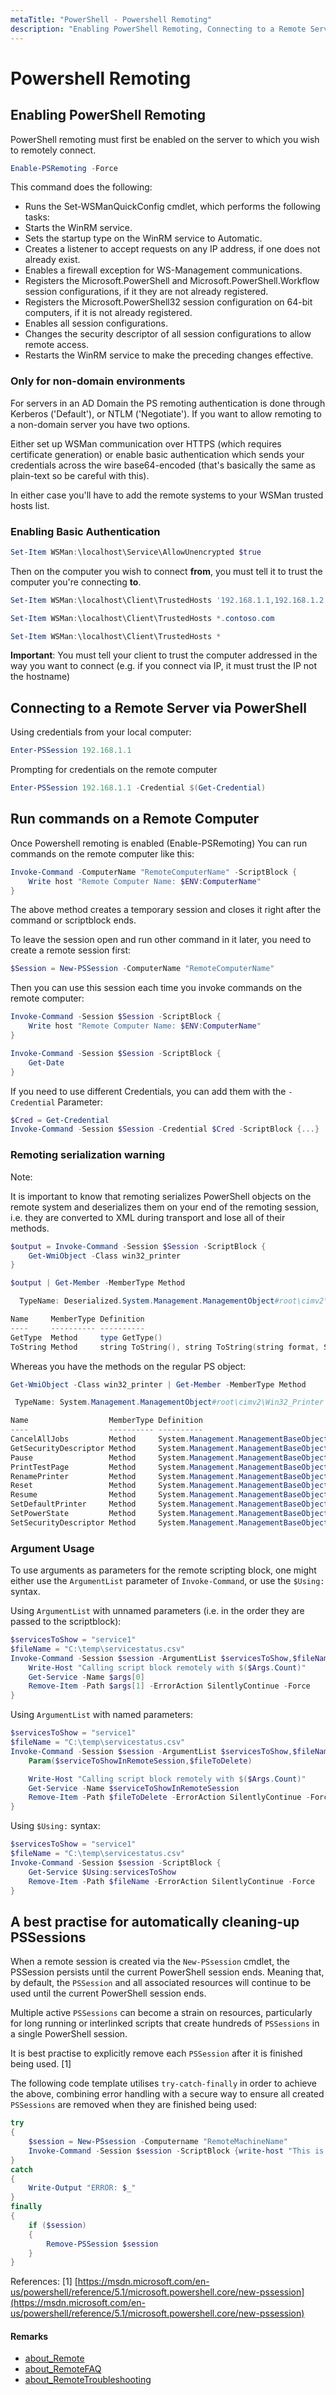 ```yaml
---
metaTitle: "PowerShell - Powershell Remoting"
description: "Enabling PowerShell Remoting, Connecting to a Remote Server via PowerShell, Run commands on a Remote Computer, A best practise for automatically cleaning-up PSSessions"
---
```


# Powershell Remoting




## Enabling PowerShell Remoting


PowerShell remoting must first be enabled on the server to which you wish to remotely connect.

```powershell
Enable-PSRemoting -Force

```

This command does the following:

- Runs the Set-WSManQuickConfig cmdlet, which performs the following tasks:
- Starts the WinRM service.
- Sets the startup type on the WinRM service to Automatic.
- Creates a listener to accept requests on any IP address, if one does not already exist.
- Enables a firewall exception for WS-Management communications.
- Registers the Microsoft.PowerShell and Microsoft.PowerShell.Workflow session configurations, if it they are not already registered.
- Registers the Microsoft.PowerShell32 session configuration on 64-bit computers, if it is not already registered.
- Enables all session configurations.
- Changes the security descriptor of all session configurations to allow remote access.
- Restarts the WinRM service to make the preceding changes effective.

### Only for non-domain environments

For servers in an AD Domain the PS remoting authentication is done through Kerberos ('Default'), or NTLM ('Negotiate'). If you want to allow remoting to a non-domain server you have two options.

Either set up WSMan communication over HTTPS (which requires certificate generation) or enable basic authentication which sends your credentials across the wire base64-encoded (that's basically the same as plain-text so be careful with this).

In either case you'll have to add the remote systems to your WSMan trusted hosts list.

### Enabling Basic Authentication

```powershell
Set-Item WSMan:\localhost\Service\AllowUnencrypted $true  

```

Then on the computer you wish to connect **from**, you must tell it to trust the computer you're connecting **to**.

```powershell
Set-Item WSMan:\localhost\Client\TrustedHosts '192.168.1.1,192.168.1.2'

```

```powershell
Set-Item WSMan:\localhost\Client\TrustedHosts *.contoso.com

```

```powershell
Set-Item WSMan:\localhost\Client\TrustedHosts *

```

**Important**: You must tell your client to trust the computer addressed in the way you want to connect (e.g. if you connect via IP, it must trust the IP not the hostname)



## Connecting to a Remote Server via PowerShell


Using credentials from your local computer:

```powershell
Enter-PSSession 192.168.1.1

```

Prompting for credentials on the remote computer

```powershell
Enter-PSSession 192.168.1.1 -Credential $(Get-Credential)

```



## Run commands on a Remote Computer


Once Powershell remoting is enabled (Enable-PSRemoting) You can run commands on the remote computer like this:

```powershell
Invoke-Command -ComputerName "RemoteComputerName" -ScriptBlock {
    Write host "Remote Computer Name: $ENV:ComputerName"
}

```

The above method creates a temporary session and closes it right after the command or scriptblock ends.

To leave the session open and run other command in it later, you need to create a remote session first:

```powershell
$Session = New-PSSession -ComputerName "RemoteComputerName"

```

Then you can use this session each time you invoke commands on the remote computer:

```powershell
Invoke-Command -Session $Session -ScriptBlock {
    Write host "Remote Computer Name: $ENV:ComputerName"
}

Invoke-Command -Session $Session -ScriptBlock {
    Get-Date
}

```

If you need to use different Credentials, you can add them with the `-Credential` Parameter:

```powershell
$Cred = Get-Credential
Invoke-Command -Session $Session -Credential $Cred -ScriptBlock {...}

```

### Remoting serialization warning

> 
Note:
<p>It is important to know that remoting serializes PowerShell
objects on the remote system and deserializes them on your end of the
remoting session, i.e. they are converted to XML during transport and
lose all of their methods.</p>


```powershell
$output = Invoke-Command -Session $Session -ScriptBlock {
    Get-WmiObject -Class win32_printer
}

$output | Get-Member -MemberType Method

  TypeName: Deserialized.System.Management.ManagementObject#root\cimv2\Win32_Printer

Name     MemberType Definition
----     ---------- ----------
GetType  Method     type GetType()
ToString Method     string ToString(), string ToString(string format, System.IFormatProvi...

```

Whereas you have the methods on the regular PS object:

```powershell
Get-WmiObject -Class win32_printer | Get-Member -MemberType Method

 TypeName: System.Management.ManagementObject#root\cimv2\Win32_Printer

Name                  MemberType Definition                                                                                                                          
----                  ---------- ----------                                                                                                                          
CancelAllJobs         Method     System.Management.ManagementBaseObject CancelAllJobs()                                                                              
GetSecurityDescriptor Method     System.Management.ManagementBaseObject GetSecurityDescriptor()                                                                      
Pause                 Method     System.Management.ManagementBaseObject Pause()                                                                                      
PrintTestPage         Method     System.Management.ManagementBaseObject PrintTestPage()                                                                              
RenamePrinter         Method     System.Management.ManagementBaseObject RenamePrinter(System.String NewPrinterName)                                                  
Reset                 Method     System.Management.ManagementBaseObject Reset()                                                                                      
Resume                Method     System.Management.ManagementBaseObject Resume()                                                                                     
SetDefaultPrinter     Method     System.Management.ManagementBaseObject SetDefaultPrinter()                                                                          
SetPowerState         Method     System.Management.ManagementBaseObject SetPowerState(System.UInt16 PowerState, System.String Time)                                  
SetSecurityDescriptor Method     System.Management.ManagementBaseObject SetSecurityDescriptor(System.Management.ManagementObject#Win32_SecurityDescriptor Descriptor)

```

### Argument Usage

To use arguments as parameters for the remote scripting block, one might either use the `ArgumentList` parameter of `Invoke-Command`, or use the `$Using:` syntax.

Using `ArgumentList` with unnamed parameters (i.e. in the order they are passed to the scriptblock):

```powershell
$servicesToShow = "service1"
$fileName = "C:\temp\servicestatus.csv"
Invoke-Command -Session $session -ArgumentList $servicesToShow,$fileName -ScriptBlock {
    Write-Host "Calling script block remotely with $($Args.Count)"
    Get-Service -Name $args[0]
    Remove-Item -Path $args[1] -ErrorAction SilentlyContinue -Force
}

```

Using `ArgumentList` with named parameters:

```powershell
$servicesToShow = "service1"
$fileName = "C:\temp\servicestatus.csv"
Invoke-Command -Session $session -ArgumentList $servicesToShow,$fileName -ScriptBlock {
    Param($serviceToShowInRemoteSession,$fileToDelete)

    Write-Host "Calling script block remotely with $($Args.Count)"
    Get-Service -Name $serviceToShowInRemoteSession
    Remove-Item -Path $fileToDelete -ErrorAction SilentlyContinue -Force
}

```

Using `$Using:` syntax:

```powershell
$servicesToShow = "service1"
$fileName = "C:\temp\servicestatus.csv"
Invoke-Command -Session $session -ScriptBlock {
    Get-Service $Using:servicesToShow
    Remove-Item -Path $fileName -ErrorAction SilentlyContinue -Force
}

```



## A best practise for automatically cleaning-up PSSessions


When a remote session is created via the `New-PSsession` cmdlet, the PSSession persists until the current PowerShell session ends.
Meaning that, by default, the `PSSession` and all associated resources will continue to be used until the current PowerShell session ends.

Multiple active `PSSessions` can become a strain on resources, particularly for long running or interlinked scripts that create hundreds of `PSSessions` in a single PowerShell session.

It is best practise to explicitly remove each `PSSession` after it is finished being used. [1]

The following code template utilises `try-catch-finally` in order to achieve the above, combining error handling with a secure way to ensure all created `PSSessions` are removed when they are finished being used:

```powershell
try
{
    $session = New-PSsession -Computername "RemoteMachineName"
    Invoke-Command -Session $session -ScriptBlock {write-host "This is running on $ENV:ComputerName"}
}
catch
{
    Write-Output "ERROR: $_"
}
finally
{
    if ($session)
    {
        Remove-PSSession $session
    }
}

```

References:
[1] [https://msdn.microsoft.com/en-us/powershell/reference/5.1/microsoft.powershell.core/new-pssession](https://msdn.microsoft.com/en-us/powershell/reference/5.1/microsoft.powershell.core/new-pssession)



#### Remarks


- [about_Remote](https://technet.microsoft.com/en-us/library/hh847900.aspx)
- [about_RemoteFAQ](https://technet.microsoft.com/en-us/library/hh847845.aspx)
- [about_RemoteTroubleshooting](https://technet.microsoft.com/en-us/library/hh847850.aspx)


